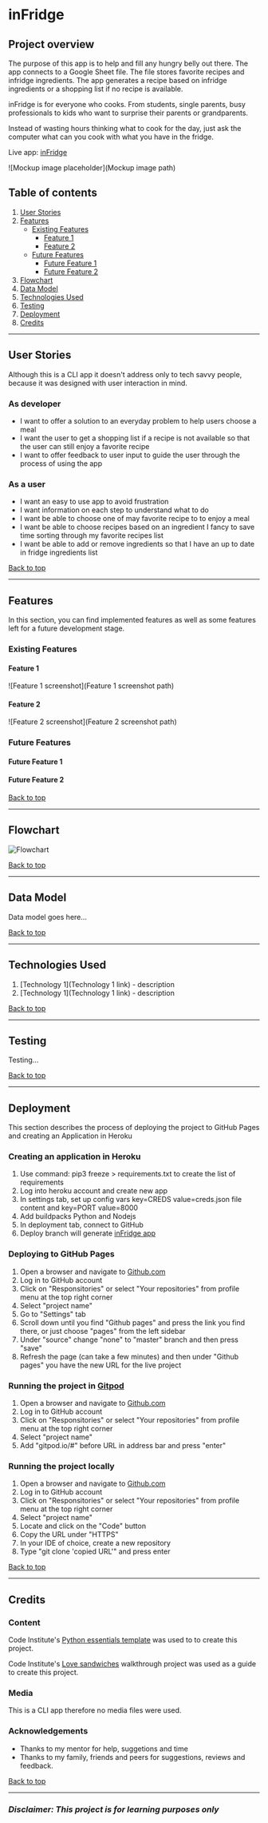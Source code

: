 # inFridge

## Project overview

The purpose of this app is to help and fill any hungry belly out there. The app connects to a Google Sheet file. The file stores favorite recipes and infridge ingredients. The app generates a recipe based on infridge ingredients or a shopping list if no recipe is available.

inFridge is for everyone who cooks. From students, single parents, busy professionals to kids who want to surprise their parents or grandparents.

Instead of wasting hours thinking what to cook for the day, just ask the computer what can you cook with what you have in the fridge.

Live app: [inFridge](https://infridge.herokuapp.com/)

![Mockup image placeholder](Mockup image path)

## Table of contents

1. [User Stories](#User-stories)
2. [Features](#Features)
    - [Existing Features](#Existing-Features)
        - [Feature 1](#Feature-1)
        - [Feature 2](#Feature-2)
    - [Future Features](#Future-Features)
        - [Future Feature 1](#Future-Feature-1)
        - [Future Feature 2](#Future-Feature-2)
3. [Flowchart](#Flowchart)
4. [Data Model](#Data-Model)
5. [Technologies Used](#Technologies-Used)
6. [Testing](#Testing)
7. [Deployment](#Deployment)
8. [Credits](#Credits)

---

## User Stories

Although this is a CLI app it doesn't address only to tech savvy people, because it was designed with user interaction in mind.

### As developer

- I want to offer a solution to an everyday problem to help users choose a meal
- I want the user to get a shopping list if a recipe is not available so that the user can still enjoy a favorite recipe
- I want to offer feedback to user input to guide the user through the process of using the app

### As a user

- I want an easy to use app to avoid frustration
- I want information on each step to understand what to do
- I want be able to choose one of may favorite recipe to to enjoy a meal
- I want be able to choose recipes based on an ingredient I fancy to save time sorting through my favorite recipes list
- I want be able to add or remove ingredients so that I have an up to date in fridge ingredients list

[Back to top](#Table-of-contents)

---

## Features

In this section, you can find implemented features as well as some features left for a future development stage.

### Existing Features

#### Feature 1

![Feature 1 screenshot](Feature 1 screenshot path)

#### Feature 2

![Feature 2 screenshot](Feature 2 screenshot path)

### Future Features

#### Future Feature 1

#### Future Feature 2

[Back to top](#Table-of-contents)

---

## Flowchart

![Flowchart](assets/images/flowchart.png)

[Back to top](#Table-of-contents)

---

## Data Model

Data model goes here...

[Back to top](#Table-of-contents)

---

## Technologies Used

1. [Technology 1](Technology 1 link) - description
2. [Technology 1](Technology 1 link) - description

[Back to top](#Table-of-contents)

---

## Testing

Testing...

[Back to top](#Table-of-contents)

---

## Deployment

This section describes the process of deploying the project to GitHub Pages and creating an Application in Heroku

### Creating an application in Heroku

1. Use command: pip3 freeze > requirements.txt to create the list of requirements
2. Log into heroku account and create new app
3. In settings tab, set up config vars key=CREDS value=creds.json file content and key=PORT value=8000
4. Add buildpacks Python and Nodejs
5. In deployment tab, connect to GitHub
6. Deploy branch will generate [inFridge app](https://infridge.herokuapp.com/)

### Deploying to GitHub Pages

1. Open a browser and navigate to [Github.com](https://github.com/)
2. Log in to GitHub account
3. Click on "Responsitories" or select "Your repositories" from profile menu at the top right corner
4. Select "project name"
5. Go to "Settings" tab
6. Scroll down until you find "Github pages" and press the link you find there, or just choose "pages" from the left sidebar
7. Under "source" change "none" to  "master" branch and then press "save"
8. Refresh the page (can take a few minutes) and then under "Github pages" you have the new URL for the live project

### Running the project in [Gitpod](https://www.gitpod.io/)

1. Open a browser and navigate to [Github.com](https://github.com/)
2. Log in to GitHub account
3. Click on "Responsitories" or select "Your repositories" from profile menu at the top right corner
4. Select "project name"
5. Add "gitpod.io/#" before URL in address bar and press "enter"

### Running the project locally

1. Open a browser and navigate to [Github.com](https://github.com/)
2. Log in to GitHub account
3. Click on "Responsitories" or select "Your repositories" from profile menu at the top right corner
4. Select "project name"
5. Locate and click on the "Code" button
6. Copy the URL under "HTTPS"
7. In your IDE of choice, create a new repository
8. Type "git clone 'copied URL'" and press enter

[Back to top](#Table-of-contents)

---

## Credits

### Content

Code Institute's [Python essentials template](https://github.com/Code-Institute-Org/python-essentials-template) was used to to create this project.

Code Institute's [Love sandwiches](https://github.com/Code-Institute-Solutions/love-sandwiches-p5-sourcecode) walkthrough project was used as a guide to create this project.

### Media

This is a CLI app therefore no media files were used.

### Acknowledgements

- Thanks to my mentor for help, suggetions and time
- Thanks to my family, friends and peers for suggestions, reviews and feedback.

[Back to top](#Table-of-contents)

---

### *Disclaimer: This project is for learning purposes only*
